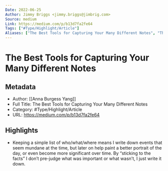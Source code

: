 ```yaml
---
Date: 2022-06-25
Author: Jimmy Briggs <jimmy.briggs@jimbrig.com>
Source: medium
Link: https://medium.com/p/b13d7fa2fe64
Tags: ["#Type/Highlight/Article"]
Aliases: ["The Best Tools for Capturing Your Many Different Notes", "The Best Tools for Capturing Your Many Different Notes"]
---
```

# The Best Tools for Capturing Your Many Different Notes

## Metadata
- Author: [[Anna Burgess Yang]]
- Full Title: The Best Tools for Capturing Your Many Different Notes
- Category: #Type/Highlight/Article
- URL: https://medium.com/p/b13d7fa2fe64

## Highlights
- Keeping a simple list of who/what/where means I write down events that seem mundane at the time, but later on help paint a better portrait of the day, or even become more significant over time. By “sticking to the facts” I don’t pre-judge what was important or what wasn’t, I just write it down.

